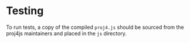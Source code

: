 # Testing #

To run tests, a copy of the compiled `proj4.js` should be sourced from 
the proj4js maintainers and placed in the `js` directory.